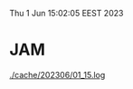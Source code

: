 Thu  1 Jun 15:02:05 EEST 2023
# JAM
<a href='./cache/202306/01_15.log'>./cache/202306/01_15.log</a>
